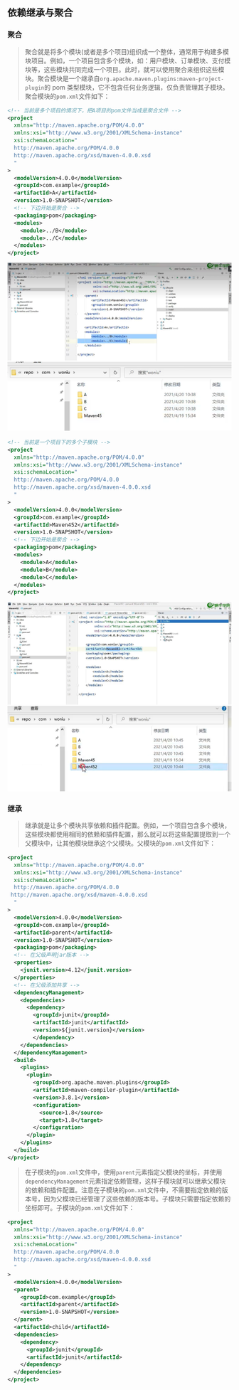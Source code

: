 ## 依赖继承与聚合

### 聚合

> 聚合就是将多个模块(或者是多个项目)组织成一个整体，通常用于构建多模块项目。例如，一个项目包含多个模块，如：用户模块、订单模块、支付模块等，这些模块共同完成一个项目。此时，就可以使用聚合来组织这些模块。聚合模块是一个继承自`org.apache.maven.plugins:maven-project-plugin`的 pom 类型模块，它不包含任何业务逻辑，仅负责管理其子模块。聚合模块的`pom.xml`文件如下：

```xml
<!-- 当前是多个项目的情况下，把A项目的pom文件当成是聚合文件 -->
<project
  xmlns="http://maven.apache.org/POM/4.0.0"
  xmlns:xsi="http://www.w3.org/2001/XMLSchema-instance"
  xsi:schemaLocation="
  http://maven.apache.org/POM/4.0.0
  http://maven.apache.org/xsd/maven-4.0.0.xsd
  "
>
  <modelVersion>4.0.0</modelVersion>
  <groupId>com.example</groupId>
  <artifactId>A</artifactId>
  <version>1.0-SNAPSHOT</version>
  <!-- 下边开始是聚合 -->
  <packaging>pom</packaging>
  <modules>
    <module>../B</module>
    <module>../C</module>
  </modules>
</project>
```

![聚合](../imgs/聚合-1.jpg)
![聚合](../imgs/聚合-2.jpg)

```xml
<!-- 当前是一个项目下的多个子模块 -->
<project
  xmlns="http://maven.apache.org/POM/4.0.0"
  xmlns:xsi="http://www.w3.org/2001/XMLSchema-instance"
  xsi:schemaLocation="
  http://maven.apache.org/POM/4.0.0
  http://maven.apache.org/xsd/maven-4.0.0.xsd
  "
>
  <modelVersion>4.0.0</modelVersion>
  <groupId>com.example</groupId>
  <artifactId>Maven452</artifactId>
  <version>1.0-SNAPSHOT</version>
  <!-- 下边开始是聚合 -->
  <packaging>pom</packaging>
  <modules>
    <module>A</module>
    <module>B</module>
    <module>C</module>
  </modules>
</project>
```

![聚合](../imgs/聚合-3.jpg)
![聚合](../imgs/聚合-4.jpg)

### 继承

> 继承就是让多个模块共享依赖和插件配置。例如，一个项目包含多个模块，这些模块都使用相同的依赖和插件配置，那么就可以将这些配置提取到一个父模块中，让其他模块继承这个父模块。父模块的`pom.xml`文件如下：

```xml
<project
  xmlns="http://maven.apache.org/POM/4.0.0"
  xmlns:xsi="http://www.w3.org/2001/XMLSchema-instance"
  xsi:schemaLocation="
  http://maven.apache.org/POM/4.0.0
 http://maven.apache.org/xsd/maven-4.0.0.xsd
  "
>
  <modelVersion>4.0.0</modelVersion>
  <groupId>com.example</groupId>
  <artifactId>parent</artifactId>
  <version>1.0-SNAPSHOT</version>
  <packaging>pom</packaging>
  <!-- 在父级声明jar版本 -->
  <properties>
    <junit.version>4.12</junit.version>
  </properties>
  <!-- 在父级添加共享 -->
  <dependencyManagement>
    <dependencies>
      <dependency>
        <groupId>junit</groupId>
        <artifactId>junit</artifactId>
        <version>${junit.version}</version>
        </dependency>
    </dependencies>
  </dependencyManagement>
  <build>
    <plugins>
      <plugin>
        <groupId>org.apache.maven.plugins</groupId>
        <artifactId>maven-compiler-plugin</artifactId>
        <version>3.8.1</version>
        <configuration>
          <source>1.8</source>
          <target>1.8</target>
        </configuration>
      </plugin>
    </plugins>
  </build>
</project>
```

> 在子模块的`pom.xml`文件中，使用`parent`元素指定父模块的坐标，并使用`dependencyManagement`元素指定依赖管理，这样子模块就可以继承父模块的依赖和插件配置。注意在子模块的`pom.xml`文件中，不需要指定依赖的版本号，因为父模块已经管理了这些依赖的版本号。子模块只需要指定依赖的坐标即可。子模块的`pom.xml`文件如下：

```xml
<project
  xmlns="http://maven.apache.org/POM/4.0.0"
  xmlns:xsi="http://www.w3.org/2001/XMLSchema-instance"
  xsi:schemaLocation="
  http://maven.apache.org/POM/4.0.0
  http://maven.apache.org/xsd/maven-4.0.0.xsd
  "
>
  <modelVersion>4.0.0</modelVersion>
  <parent>
    <groupId>com.example</groupId>
    <artifactId>parent</artifactId>
    <version>1.0-SNAPSHOT</version>
  </parent>
  <artifactId>child</artifactId>
  <dependencies>
    <dependency>
      <groupId>junit</groupId>
      <artifactId>junit</artifactId>
    </dependency>
  </dependencies>
</project>
```
